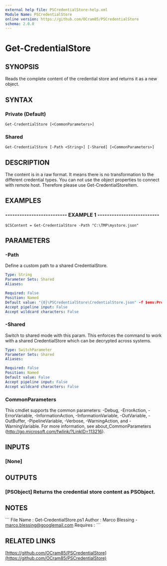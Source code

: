 ```yaml
---
external help file: PSCredentialStore-help.xml
Module Name: PSCredentialStore
online version: https://github.com/OCram85/PSCredentialStore
schema: 2.0.0
---
```


# Get-CredentialStore

## SYNOPSIS
Reads the complete content of the credential store and returns it as a new object.

## SYNTAX

### Private (Default)
```
Get-CredentialStore [<CommonParameters>]
```

### Shared
```
Get-CredentialStore [-Path <String>] [-Shared] [<CommonParameters>]
```

## DESCRIPTION
The content is in a raw format.
It means there is no transformation to the different credential types.
You can not use the object properties to connect with remote host.
Therefore please use
Get-CredentialStoreItem.

## EXAMPLES

### -------------------------- EXAMPLE 1 --------------------------
```
$CSContent = Get-CredentialStore -Path "C:\TMP\mystore.json"
```

## PARAMETERS

### -Path
Define a custom path to a shared CredentialStore.

```yaml
Type: String
Parameter Sets: Shared
Aliases: 

Required: False
Position: Named
Default value: "{0}\PSCredentialStore\CredentialStore.json" -f $env:ProgramData
Accept pipeline input: False
Accept wildcard characters: False
```

### -Shared
Switch to shared mode with this param.
This enforces the command to work with a shared CredentialStore which
can be decrypted across systems.

```yaml
Type: SwitchParameter
Parameter Sets: Shared
Aliases: 

Required: False
Position: Named
Default value: False
Accept pipeline input: False
Accept wildcard characters: False
```

### CommonParameters
This cmdlet supports the common parameters: -Debug, -ErrorAction, -ErrorVariable, -InformationAction, -InformationVariable, -OutVariable, -OutBuffer, -PipelineVariable, -Verbose, -WarningAction, and -WarningVariable. For more information, see about_CommonParameters (http://go.microsoft.com/fwlink/?LinkID=113216).

## INPUTS

### [None]

## OUTPUTS

### [PSObject] Returns the credential store content as PSObject.

## NOTES
\`\`\`
File Name   : Get-CredentialStore.ps1
Author      : Marco Blessing - marco.blessing@googlemail.com
Requires    :
\`\`\`

## RELATED LINKS

[https://github.com/OCram85/PSCredentialStore](https://github.com/OCram85/PSCredentialStore)

